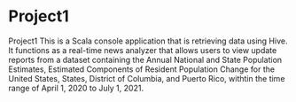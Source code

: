 # Project1
Project1
This is a Scala console application that is retrieving data using Hive. It functions as a real-time news analyzer that allows users to view update reports from a dataset containing the Annual National and State Population Estimates, Estimated Components of Resident Population Change for the United States, States, District of Columbia, and Puerto Rico, withtin the time range of April 1, 2020 to July 1, 2021.
